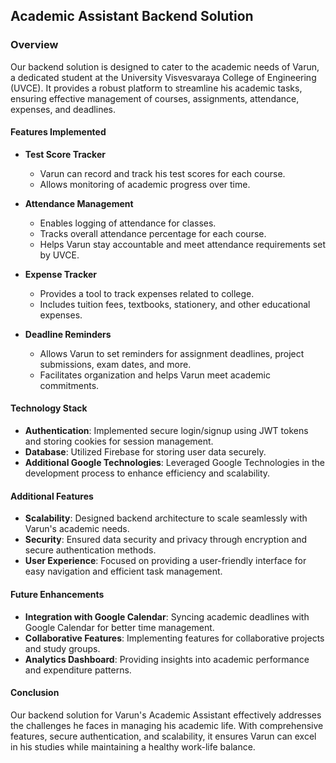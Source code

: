 ## Academic Assistant Backend Solution

### Overview
Our backend solution is designed to cater to the academic needs of Varun, a dedicated student at the University Visvesvaraya College of Engineering (UVCE). It provides a robust platform to streamline his academic tasks, ensuring effective management of courses, assignments, attendance, expenses, and deadlines.

#### Features Implemented
- **Test Score Tracker**
   - Varun can record and track his test scores for each course.
   - Allows monitoring of academic progress over time.

- **Attendance Management**
   - Enables logging of attendance for classes.
   - Tracks overall attendance percentage for each course.
   - Helps Varun stay accountable and meet attendance requirements set by UVCE.

- **Expense Tracker**
   - Provides a tool to track expenses related to college.
   - Includes tuition fees, textbooks, stationery, and other educational expenses.

- **Deadline Reminders**
   - Allows Varun to set reminders for assignment deadlines, project submissions, exam dates, and more.
   - Facilitates organization and helps Varun meet academic commitments.

#### Technology Stack
- **Authentication**: Implemented secure login/signup using JWT tokens and storing cookies for session management.
- **Database**: Utilized Firebase for storing user data securely.
- **Additional Google Technologies**: Leveraged Google Technologies in the development process to enhance efficiency and scalability.

#### Additional Features
- **Scalability**: Designed backend architecture to scale seamlessly with Varun's academic needs.
- **Security**: Ensured data security and privacy through encryption and secure authentication methods.
- **User Experience**: Focused on providing a user-friendly interface for easy navigation and efficient task management.

#### Future Enhancements
- **Integration with Google Calendar**: Syncing academic deadlines with Google Calendar for better time management.
- **Collaborative Features**: Implementing features for collaborative projects and study groups.
- **Analytics Dashboard**: Providing insights into academic performance and expenditure patterns.

#### Conclusion
Our backend solution for Varun's Academic Assistant effectively addresses the challenges he faces in managing his academic life. With comprehensive features, secure authentication, and scalability, it ensures Varun can excel in his studies while maintaining a healthy work-life balance.

